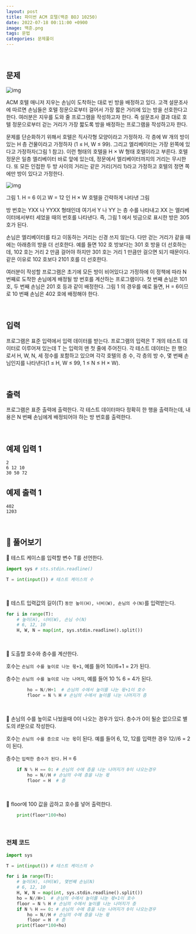 ```yaml
---
layout: post
title: 파이썬 ACM 호텔(백준 BOJ 10250) 
date: 2022-07-18 00:11:00 +0900
image: 백준.png
tags: 문법
categories: 문제풀이
---
```


<br>

## 문제

![img](https://www.acmicpc.net/upload/images2/acmhotel.png)

ACM 호텔 매니저 지우는 손님이 도착하는 대로 빈 방을 배정하고 있다. 고객 설문조사에 따르면 손님들은 호텔 정문으로부터 걸어서 가장 짧은 거리에 있는 방을 선호한다고 한다. 여러분은 지우를 도와 줄 프로그램을 작성하고자 한다. 즉 설문조사 결과 대로 호텔 정문으로부터 걷는 거리가 가장 짧도록 방을 배정하는 프로그램을 작성하고자 한다.

문제를 단순화하기 위해서 호텔은 직사각형 모양이라고 가정하자. 각 층에 W 개의 방이 있는 H 층 건물이라고 가정하자 (1 ≤ H, W ≤ 99). 그리고 엘리베이터는 가장 왼쪽에 있다고 가정하자(그림 1 참고). 이런 형태의 호텔을 H × W 형태 호텔이라고 부른다. 호텔 정문은 일층 엘리베이터 바로 앞에 있는데, 정문에서 엘리베이터까지의 거리는 무시한다. 또 모든 인접한 두 방 사이의 거리는 같은 거리(거리 1)라고 가정하고 호텔의 정면 쪽에만 방이 있다고 가정한다.

![img](https://www.acmicpc.net/upload/images2/elevator.png)

그림 1. H = 6 이고 W = 12 인 H × W 호텔을 간략하게 나타낸 그림

방 번호는 YXX 나 YYXX 형태인데 여기서 Y 나 YY 는 층 수를 나타내고 XX 는 엘리베이터에서부터 세었을 때의 번호를 나타낸다. 즉, 그림 1 에서 빗금으로 표시한 방은 305 호가 된다.

손님은 엘리베이터를 타고 이동하는 거리는 신경 쓰지 않는다. 다만 걷는 거리가 같을 때에는 아래층의 방을 더 선호한다. 예를 들면 102 호 방보다는 301 호 방을 더 선호하는데, 102 호는 거리 2 만큼 걸어야 하지만 301 호는 거리 1 만큼만 걸으면 되기 때문이다. 같은 이유로 102 호보다 2101 호를 더 선호한다.

여러분이 작성할 프로그램은 초기에 모든 방이 비어있다고 가정하에 이 정책에 따라 N 번째로 도착한 손님에게 배정될 방 번호를 계산하는 프로그램이다. 첫 번째 손님은 101 호, 두 번째 손님은 201 호 등과 같이 배정한다. 그림 1 의 경우를 예로 들면, H = 6이므로 10 번째 손님은 402 호에 배정해야 한다.

<br>

## 입력

프로그램은 표준 입력에서 입력 데이터를 받는다. 프로그램의 입력은 T 개의 테스트 데이터로 이루어져 있는데 T 는 입력의 맨 첫 줄에 주어진다. 각 테스트 데이터는 한 행으로서 H, W, N, 세 정수를 포함하고 있으며 각각 호텔의 층 수, 각 층의 방 수, 몇 번째 손님인지를 나타낸다(1 ≤ H, W ≤ 99, 1 ≤ N ≤ H × W). 

<br>

## 출력

프로그램은 표준 출력에 출력한다. 각 테스트 데이터마다 정확히 한 행을 출력하는데, 내용은 N 번째 손님에게 배정되어야 하는 방 번호를 출력한다.

<br>

## 예제 입력 1

```
2
6 12 10
30 50 72
```

## 예제 출력 1

```
402
1203
```

<br>

## 📝 풀어보기

📌 테스트 케이스를 입력할 변수 T를 선언한다.

```python
import sys # sts.stdin.readline()

T = int(input()) # 테스트 케이스의 수
```

<br>

📌 테스트 입력값의 길이(T) `동안 높이(H), 너비(W), 손님의 수(N)`를 입력받는다.

``` python
for i in range(T):
    # 높이(H), 너비(W), 손님 수(N)
    # 6, 12, 10
    H, W, N = map(int, sys.stdin.readline().split())
```

<br>

📌 도출할 호수와 층수를 계산한다.

호수는 `손님의 수를 높이로 나눈 몫+1`, 예를 들어 10//6+1 = 2가 된다.

층수는 `손님의 수를 높이로 나눈 나머지`, 예를 들어 10 % 6 = 4가 된다.

``` python
		ho = N//H+1  # 손님의 수에서 높이를 나눈 몫+1이 호수
		floor = N % H # 손님의 수에서 높이를 나눈 나머지가 층
```

<br>

📌 손님의 수를 높이로 나눴을때 0이 나오는 경우가 있다. 층수가 0이 될순 없으므로 별도의 if문으로 작성한다.

호수는 `손님의 수를 층으로 나눈 몫`이 된다. 예를 들어 6, 12, 12를 입력한 경우 12//6 = 2이 된다. 

층수는 `입력한 층수가 된다.` H = 6

``` python
    if N % H == 0: # 손님의 수에 층을 나눈 나머지가 0이 나오는경우 
        ho = N//H # 손님의 수에 층을 나눈 몫 
        floor = H  # 층
```

<br>

📌 floor에 100 값을 곱하고 호수를 넣어 출력한다.

``` python
    print(floor*100+ho) 
```

<br>

### 전체 코드

``` python
import sys

T = int(input()) # 테스트 케이스의 수

for i in range(T):
    # 높이(H), 너비(W), 몇번째 손님(N)
    # 6, 12, 10
    H, W, N = map(int, sys.stdin.readline().split())
    ho = N//H+1  # 손님의 수에서 높이를 나눈 몫+1이 호수
    floor = N % H # 손님의 수에서 높이를 나눈 나머지가 층
    if N % H == 0: # 손님의 수에 층을 나눈 나머지가 0이 나오는경우 
        ho = N//H # 손님의 수에 층을 나눈 몫 
        floor = H  # 층
    print(floor*100+ho) 
```

